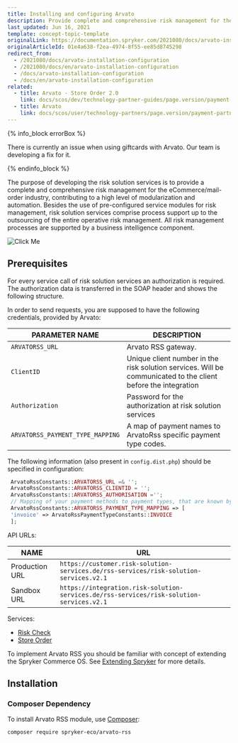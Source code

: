 ```yaml
---
title: Installing and configuring Arvato
description: Provide complete and comprehensive risk management for the eCommerce/mail-order industry, contributing to a high level of modularization and automation.
last_updated: Jun 16, 2021
template: concept-topic-template
originalLink: https://documentation.spryker.com/2021080/docs/arvato-installation-configuration
originalArticleId: 01e4a638-f2ea-4974-8f55-ee85d8745298
redirect_from:
  - /2021080/docs/arvato-installation-configuration
  - /2021080/docs/en/arvato-installation-configuration
  - /docs/arvato-installation-configuration
  - /docs/en/arvato-installation-configuration
related:
  - title: Arvato - Store Order 2.0
    link: docs/scos/dev/technology-partner-guides/page.version/payment-partners/arvato/arvato-store-order.html
  - title: Arvato
    link: docs/scos/user/technology-partners/page.version/payment-partners/arvato.html
---
```


{% info_block errorBox %}

There is currently an issue when using giftcards with Arvato. Our team is developing a fix for it.

{% endinfo_block %}

The purpose of developing the risk solution services is to provide a complete and comprehensive risk management for the eCommerce/mail-order industry, contributing to a high level of modularization and automation. Besides the use of pre-configured service modules for risk management, risk solution services comprise process support up to the  outsourcing of the entire operative risk management. All risk management processes are supported by a business intelligence component.

![Click Me](https://spryker.s3.eu-central-1.amazonaws.com/docs/Technology+Partners/Payment+Partners/Arvato/arvato-rss-overview.png)

## Prerequisites

For every service call of risk solution services an authorization is required.
The authorization data is transferred in the SOAP header and shows the following structure.

In order to send requests, you are supposed to have the following credentials, provided by Arvato:

| PARAMETER NAME | DESCRIPTION |
| --- | --- |
| `ARVATORSS_URL` | Arvato RSS gateway. |
| `ClientID` | Unique client number in the risk solution services. Will be communicated to the client before the integration |
| `Authorization` | Password for the authorization at risk solution services |
| `ARVATORSS_PAYMENT_TYPE_MAPPING` | A map of payment names to ArvatoRss specific payment type codes. |

The following information (also present in `config.dist.php`) should be specified in configuration:

```php
 ArvatoRssConstants::ARVATORSS_URL =& '';
 ArvatoRssConstants::ARVATORSS_CLIENTID = '';
 ArvatoRssConstants::ARVATORSS_AUTHORISATION ='';
 // Mapping of your payment methods to payment types, that are known by Arvato Rss.
 ArvatoRssConstants::ARVATORSS_PAYMENT_TYPE_MAPPING => [
 'invoice' => ArvatoRssPaymentTypeConstants::INVOICE
 ];
 ```

API URLs:

| NAME | URL |
| --- | --- |
| Production URL | `https://customer.risk-solution-services.de/rss-services/risk-solution-services.v2.1` |
| Sandbox URL | `https://integration.risk-solution-services.de/rss-services/risk-solution-services.v2.1` |

Services:
* [Risk Check](/docs/scos/dev/technology-partner-guides/{{page.version}}/payment-partners/arvato/arvato-risk-check.html)
* [Store Order](/docs/scos/dev/technology-partner-guides/{{page.version}}/payment-partners/arvato/arvato-store-order.html)

To implement Arvato RSS you should be familiar with concept of extending the Spryker Commerce OS. See [Extending Spryker](/docs/dg/dev/backend-development/extend-spryker/spryker-os-module-customisation/extend-a-core-module-that-is-used-by-another.html) for more details.

## Installation

### Composer Dependency

To install Arvato RSS module, use [Composer](https://getcomposer.org/):

```
composer require spryker-eco/arvato-rss
```
